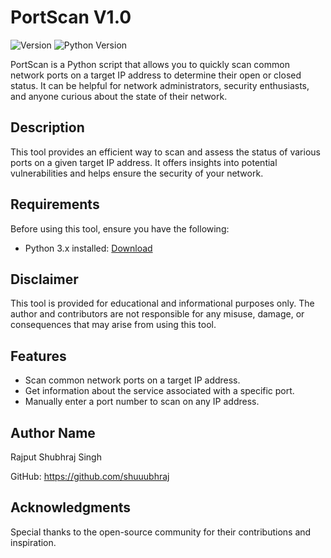 <!DOCTYPE html>
<html>
<head>
</head>
<body>

<h1>PortScan V1.0</h1>

<img alt="Version" src="https://img.shields.io/badge/PortScan-v1.0-FF0000">
<img alt="Python Version" src="https://img.shields.io/badge/Python-3.x-blue.svg">

<p>PortScan is a Python script that allows you to quickly scan common network ports on a target IP address to determine their open or closed status. It can be helpful for network administrators, security enthusiasts, and anyone curious about the state of their network.</p>

<h2> Description</h2>
<p>This tool provides an efficient way to scan and assess the status of various ports on a given target IP address. It offers insights into potential vulnerabilities and helps ensure the security of your network.</p>

<h2> Requirements</h2>
<p>Before using this tool, ensure you have the following:</p>
<ul>
  <li>Python 3.x installed: <a href="https://www.python.org/downloads/">Download</a></li>
  
</ul>

<h2>Disclaimer</h2>
<p>This tool is provided for educational and informational purposes only. The author and contributors are not responsible for any misuse, damage, or consequences that may arise from using this tool.</p>

<h2>Features</h2>
<ul>
  <li>Scan common network ports on a target IP address.</li>
  <li>Get information about the service associated with a specific port.</li>
  <li>Manually enter a port number to scan on any IP address.</li>
</ul>

<h2>Author Name</h2>
<p>Rajput Shubhraj Singh</p>
<p>GitHub: <a href="https://github.com/shuuubhraj">https://github.com/shuuubhraj</a></p>


<h2>Acknowledgments</h2>
<p>Special thanks to the open-source community for their contributions and inspiration.</p>

</body>
</html>
